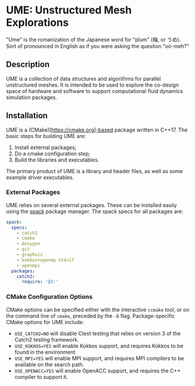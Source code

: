 # UME: Unstructured Mesh Explorations

"Ume" is the romanization of the Japanese word for "plum" (梅, or うめ).
Sort of pronounced in English as if you were asking the question
"oo-meh?"

## Description

UME is a collection of data structures and algorithms for parallel
unstructured meshes. It is intended to be used to explore the
co-design space of hardware and software to support computational
fluid dynamics simulation packages.

## Installation

UME is a (CMake)[https://cmake.org]-based package written in
C++17. The basic steps for building UME are:
  1. Install external packages; 
  2. Do a cmake configuration step; 
  3. Build the libraries and executables.

The primary product of UME is a library and header files, as well as
some example driver executables.

### External Packages

UME relies on several external packages. These can be installed easily
using the [spack](https://github.com/spack/spack) package
manager. The spack specs for all packages are:
```yaml
spack:
  specs:
    - catch2
    - cmake
	- doxygen
	- git
    - graphviz
	- kokkos+openmp std=17
	- openmpi
  packages:
    catch2:
	  require: '@3:'
```

### CMake Configuration Options

CMake options can be specified either with the interactive `ccmake`
tool, or on the command line of `cmake`, preceded by the `-D`
flag. Package-specific CMake options for UME include:
* `USE_CATCH2=NO` will disable Ctest testing that relies on version 3 
  of the Catch2 testing framework.
* `USE_KOKKOS=YES` will enable Kokkos support, and requires Kokkos
  to be found in the environment.
* `USE_MPI=YES` will enable MPI support, and requires MPI compilers
  to be available on the search path.
* `USE_OPENACC=YES` will enable OpenACC support, and requires the
  C++ compiler to support it.




